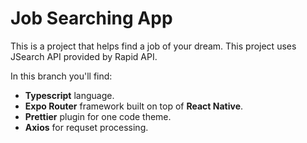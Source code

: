 # Job Searching App

This is a project that helps find a job of your dream. This project uses JSearch API provided by Rapid API.

In this branch you'll find:

-   **Typescript** language.
-   **Expo Router** framework built on top of **React Native**.
-   **Prettier** plugin for one code theme.
-   **Axios** for requset processing.
